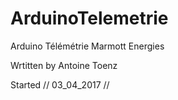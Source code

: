 # ArduinoTelemetrie

Arduino Télémétrie Marmott Energies

Wrtitten by Antoine Toenz


Started //  03_04_2017  //

